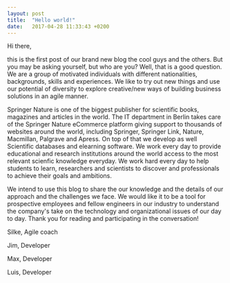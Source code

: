 ```yaml
---
layout: post
title:  "Hello world!"
date:   2017-04-28 11:33:43 +0200
---
```


Hi there,

this is the first post of our brand new blog the cool guys and the others. But you may be asking yourself, but who are you? Well, that is a good question. We are a group of motivated individuals with different nationalities, backgrounds, skills and experiences. We like to try out new things and use our potential of diversity to explore creative/new ways of building business solutions in an agile manner.

Springer Nature is one of the biggest publisher for scientific books, magazines and articles in the world. The IT department in Berlin takes care of the Springer Nature eCommerce platform giving support to thousands of websites around the world, including Springer, Springer Link, Nature, Macmillan, Palgrave and Apress. On top of that we develop as well Scientific databases and elearning software. We work every day to provide educational and research institutions around the world access to the most relevant scienfic knowledge everyday.
We work hard every day to help students to learn, researchers and scientists to discover and professionals to achieve their goals and ambitions.

We intend to use this blog to share the our knowledge and the details of our approach and the challenges we face. We would like it to be a tool for prospective employees and fellow engineers in our industry to understand the company's take on the technology and organizational issues of our day to day. Thank you for reading and participating in the conversation!

Silke, Agile coach 

Jim, Developer

Max, Developer

Luis, Developer
